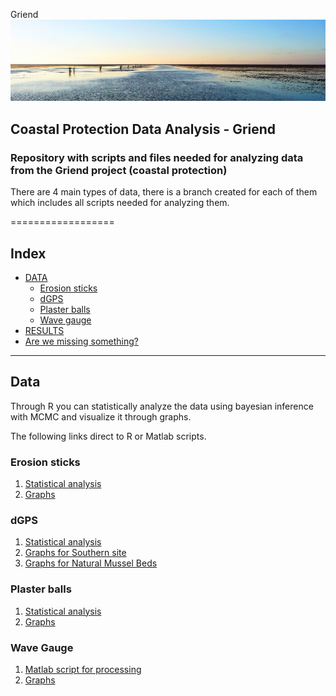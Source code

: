 Griend ![Wadden Sea](https://github.com/gabrielamg24/SST/blob/extras/waddensea.jpg)

## Coastal Protection Data Analysis - Griend

### Repository with scripts and files needed for analyzing data from the Griend project (coastal protection)

There are 4 main types of data, there is a branch created for each of them which includes all scripts needed for analyzing them. 

==================
## Index
  - [DATA](#data)
    - [Erosion sticks](#erosion-sticks)
    - [dGPS](#dgps)
    - [Plaster balls](#plaster-balls)
    - [Wave gauge](#wave-gauge)
  - [RESULTS](#results)
  - [Are we missing something?](#are-we-missing-something)

---
## Data 

Through R you can statistically analyze the data using bayesian inference with MCMC and visualize it through graphs. 

The following links direct to R or Matlab scripts.

### Erosion sticks  

1. [Statistical analysis](https://github.com/gabrielamg24/CoastalProtectionData/blob/Erosion-sticks/sticksSTATS.R)
2. [Graphs](https://github.com/gabrielamg24/CoastalProtectionData/blob/Erosion-sticks/sedsticksPLOTS.R)

### dGPS

1. [Statistical analysis](https://github.com/gabrielamg24/CoastalProtectionData/blob/dgps/dgpsSTATS.R)
2. [Graphs for Southern site](https://github.com/gabrielamg24/CoastalProtectionData/blob/dgps/dgpsPLOTSsouth.R)
3. [Graphs for Natural Mussel Beds](https://github.com/gabrielamg24/CoastalProtectionData/blob/dgps/dgpsPLOTSnmb.R)

### Plaster balls

1. [Statistical analysis](https://github.com/gabrielamg24/CoastalProtectionData/blob/plaster-bal/gypsumSTATS.R)
2. [Graphs](https://github.com/gabrielamg24/CoastalProtectionData/blob/plaster-bal/gypsumPLOTS.R)

### Wave Gauge

1. [Matlab script for processing](https://github.com/gabrielamg24/CoastalProtectionData/blob/waveloggers/OSSI_august.m)
2. [Graphs](https://github.com/gabrielamg24/CoastalProtectionData/blob/waveloggers/waveloggersGRAPHS.R)


